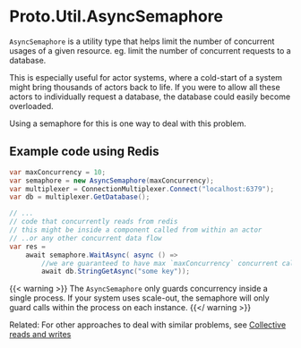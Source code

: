 # Proto.Util.AsyncSemaphore


`AsyncSemaphore` is a utility type that helps limit the number of concurrent usages of a given resource.
eg. limit the number of concurrent requests to a database.

This is especially useful for actor systems, where a cold-start of a system might bring thousands of actors back to life.
If you were to allow all these actors to individually request a database, the database could easily become overloaded.

Using a semaphore for this is one way to deal with this problem.

## Example code using Redis

```csharp
var maxConcurrency = 10;
var semaphore = new AsyncSemaphore(maxConcurrency);
var multiplexer = ConnectionMultiplexer.Connect("localhost:6379");
var db = multiplexer.GetDatabase();

// ...
// code that concurrently reads from redis 
// this might be inside a component called from within an actor
// ..or any other concurrent data flow
var res = 
    await semaphore.WaitAsync( async () => 
        //we are guaranteed to have max `maxConcurrency` concurrent calls here
        await db.StringGetAsync("some key"));

```

{{< warning >}}
The `AsyncSemaphore` only guards concurrency inside a single process.
If your system uses scale-out, the semaphore will only guard calls within the process on each instance.
{{</ warning >}}

Related:
For other approaches to deal with similar problems, see [Collective reads and writes](collective-access.md)
